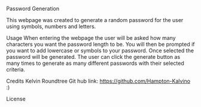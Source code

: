 Password Generation

This webpage was created to generate a random password for the user using symbols, numbers and letters.

Usage
When entering the webpage the user will be asked how many characters you want the password length to be.  You will then be prompted if you want to add lowercase or symbols to your password.  Once selected the password will be generated. The user can click the generate button as many times to generate as many different passwords with their selected criteria.



Credits
Kelvin Roundtree Git hub link: https://github.com/Hampton-Kalvino :)

License